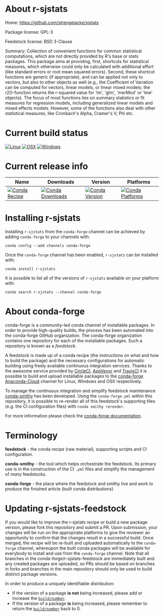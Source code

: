 About r-sjstats
===============

Home: https://github.com/strengejacke/sjstats

Package license: GPL-3

Feedstock license: BSD 3-Clause

Summary: Collection of convenient functions for common statistical computations, which are not directly provided by R's base or stats packages. This package aims at providing, first, shortcuts for statistical measures, which otherwise could only be calculated with additional effort (like standard errors or root mean squared errors). Second, these shortcut functions are generic (if appropriate), and can be applied not only to vectors, but also to other objects as well (e.g., the Coefficient of Variation can be computed for vectors, linear models, or linear mixed models; the r2()-function returns the r-squared value for 'lm', 'glm', 'merMod' or 'lme' objects). The focus of most functions lies on summary statistics or fit measures for regression models, including generalized linear models and mixed effects models. However, some of the functions also deal with other statistical measures, like Cronbach's Alpha, Cramer's V, Phi etc.



Current build status
====================

[![Linux](https://img.shields.io/circleci/project/github/conda-forge/r-sjstats-feedstock/master.svg?label=Linux)](https://circleci.com/gh/conda-forge/r-sjstats-feedstock)
[![OSX](https://img.shields.io/travis/conda-forge/r-sjstats-feedstock/master.svg?label=macOS)](https://travis-ci.org/conda-forge/r-sjstats-feedstock)
[![Windows](https://img.shields.io/appveyor/ci/conda-forge/r-sjstats-feedstock/master.svg?label=Windows)](https://ci.appveyor.com/project/conda-forge/r-sjstats-feedstock/branch/master)

Current release info
====================

| Name | Downloads | Version | Platforms |
| --- | --- | --- | --- |
| [![Conda Recipe](https://img.shields.io/badge/recipe-r--sjstats-green.svg)](https://anaconda.org/conda-forge/r-sjstats) | [![Conda Downloads](https://img.shields.io/conda/dn/conda-forge/r-sjstats.svg)](https://anaconda.org/conda-forge/r-sjstats) | [![Conda Version](https://img.shields.io/conda/vn/conda-forge/r-sjstats.svg)](https://anaconda.org/conda-forge/r-sjstats) | [![Conda Platforms](https://img.shields.io/conda/pn/conda-forge/r-sjstats.svg)](https://anaconda.org/conda-forge/r-sjstats) |

Installing r-sjstats
====================

Installing `r-sjstats` from the `conda-forge` channel can be achieved by adding `conda-forge` to your channels with:

```
conda config --add channels conda-forge
```

Once the `conda-forge` channel has been enabled, `r-sjstats` can be installed with:

```
conda install r-sjstats
```

It is possible to list all of the versions of `r-sjstats` available on your platform with:

```
conda search r-sjstats --channel conda-forge
```


About conda-forge
=================

conda-forge is a community-led conda channel of installable packages.
In order to provide high-quality builds, the process has been automated into the
conda-forge GitHub organization. The conda-forge organization contains one repository
for each of the installable packages. Such a repository is known as a *feedstock*.

A feedstock is made up of a conda recipe (the instructions on what and how to build
the package) and the necessary configurations for automatic building using freely
available continuous integration services. Thanks to the awesome service provided by
[CircleCI](https://circleci.com/), [AppVeyor](http://www.appveyor.com/)
and [TravisCI](https://travis-ci.org/) it is possible to build and upload installable
packages to the [conda-forge](https://anaconda.org/conda-forge)
[Anaconda-Cloud](http://docs.anaconda.org/) channel for Linux, Windows and OSX respectively.

To manage the continuous integration and simplify feedstock maintenance
[conda-smithy](http://github.com/conda-forge/conda-smithy) has been developed.
Using the ``conda-forge.yml`` within this repository, it is possible to re-render all of
this feedstock's supporting files (e.g. the CI configuration files) with ``conda smithy rerender``.

For more information please check the [conda-forge documentation](https://conda-forge.org/docs/).

Terminology
===========

**feedstock** - the conda recipe (raw material), supporting scripts and CI configuration.

**conda-smithy** - the tool which helps orchestrate the feedstock.
                   Its primary use is in the construction of the CI ``.yml`` files
                   and simplify the management of *many* feedstocks.

**conda-forge** - the place where the feedstock and smithy live and work to
                  produce the finished article (built conda distributions)


Updating r-sjstats-feedstock
============================

If you would like to improve the r-sjstats recipe or build a new
package version, please fork this repository and submit a PR. Upon submission,
your changes will be run on the appropriate platforms to give the reviewer an
opportunity to confirm that the changes result in a successful build. Once
merged, the recipe will be re-built and uploaded automatically to the
`conda-forge` channel, whereupon the built conda packages will be available for
everybody to install and use from the `conda-forge` channel.
Note that all branches in the conda-forge/r-sjstats-feedstock are
immediately built and any created packages are uploaded, so PRs should be based
on branches in forks and branches in the main repository should only be used to
build distinct package versions.

In order to produce a uniquely identifiable distribution:
 * If the version of a package **is not** being increased, please add or increase
   the [``build/number``](http://conda.pydata.org/docs/building/meta-yaml.html#build-number-and-string).
 * If the version of a package **is** being increased, please remember to return
   the [``build/number``](http://conda.pydata.org/docs/building/meta-yaml.html#build-number-and-string)
   back to 0.